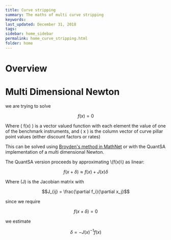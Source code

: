 ```yaml
---
title: Curve stripping
summary: The maths of multi curve stripping
keywords: 
last_updated: December 31, 2018
tags: 
sidebar: home_sidebar
permalink: home_curve_stripping.html
folder: home
---
```


<script type="text/javascript" src="http://cdn.mathjax.org/mathjax/latest/MathJax.js?config=TeX-AMS-MML_HTMLorMML"></script>

# Overview


# Multi Dimensional Newton

<div>
we are trying to solve 

$$ f(x) = 0 $$

Where \( f(x) \) is a vector valued function with each element the value of one of the benchmark instruments, and \( x \) is the column vector of curve pillar point values (either discount factors or rates)
</div>

This can be solved using [Broyden's method in MathNet](https://numerics.mathdotnet.com/api/MathNet.Numerics.RootFinding/Broyden.htm) or with the QuantSA implementation of a multi dimensional Newton.

<div>
The QuantSA version proceeds by approximating \(f(x)\) as linear:

$$ f(x+\delta) \approx f(x) + J(x)\delta $$

Where \(J\) is the Jacobian matrix with 

$$J_{ij} = \frac{\partial f_i}{\partial x_j}$$

since we require 

$$f(x+\delta)=0$$

we estimate

$$\delta  = -J(x)^{-1}f(x)$$

</div>

   


